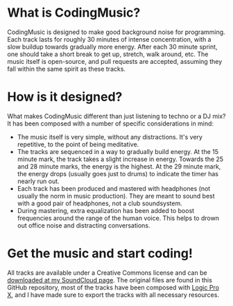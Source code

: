 What is CodingMusic?
====================

CodingMusic is designed to make good background noise for programming. Each
track lasts for roughly 30 minutes of intense concentration, with a slow
buildup towards gradually more energy. After each 30 minute sprint, one should
take a short break to get up, stretch, walk around, etc. The music itself is
open-source, and pull requests are accepted, assuming they fall within the
same spirit as these tracks.


How is it designed?
===================

What makes CodingMusic different than just listening to techno or a DJ mix? It
has been composed with a number of specific considerations in mind:

- The music itself is very simple, without any distractions. It's very
  repetitive, to the point of being meditative.
- The tracks are sequenced in a way to gradually build energy. At the 15
  minute mark, the track takes a slight increase in energy. Towards the 25 and
  28 minute marks, the energy is the highest. At the 29 minute mark, the
  energy drops (usually goes just to drums) to indicate the timer has nearly
  run out.
- Each track has been produced and mastered with headphones (not usually the
  norm in music production). They are meant to sound best with a good pair of
  headphones, not a club soundsystem.
- During mastering, extra equalization has been added to boost frequencies
  around the range of the human voice. This helps to drown out office noise
  and distracting conversations.


Get the music and start coding!
===============================

All tracks are available under a Creative Commons license and can be
[downloaded at my SoundCloud page][1]. The original files are found in this
GitHub repository, most of the tracks have been composed with [Logic Pro
X][2], and I have made sure to export the tracks with all necessary resources.


[1]: https://soundcloud.com/nikreiman/sets/codingmusic
[2]: https://www.apple.com/se/logic-pro/
